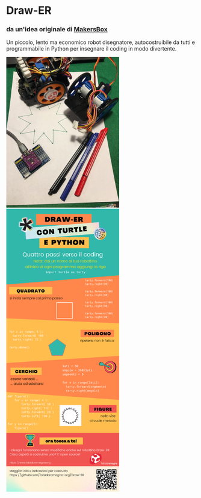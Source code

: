 # Draw-ER
### da un'idea originale di [MakersBox](https://www.instructables.com/Arduino-Drawing-Robot/)
Un piccolo, lento ma economico robot disegnatore, autocostruibile da tutti e programmabile in Python per insegnare il coding in modo divertente.

<img src="Draw-ER.jpg" alt="Draw-ER" width="300"/>

<img src="Infografica.png" alt="Locandina" width="300"/>
